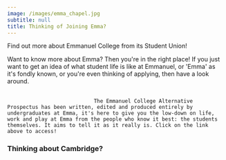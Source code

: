 ```yaml
---
image: /images/emma_chapel.jpg
subtitle: null
title: Thinking of Joining Emma?
---
```


Find out more about Emmanuel College from its Student Union!

Want to know more about Emma? Then you're in the right place! If you just want to get an idea of what student life is like at Emmanuel, or 'Emma' as it's fondly known, or you're even thinking of applying, then have a look around.<br/><br/>

                                The Emmanuel College Alternative Prospectus has been written, edited and produced entirely by undergraduates at Emma, it's here to give you the low-down on life, work and play at Emma from the people who know it best: the students themselves. It aims to tell it as it really is. Click on the link above to access!

### Thinking about Cambridge?